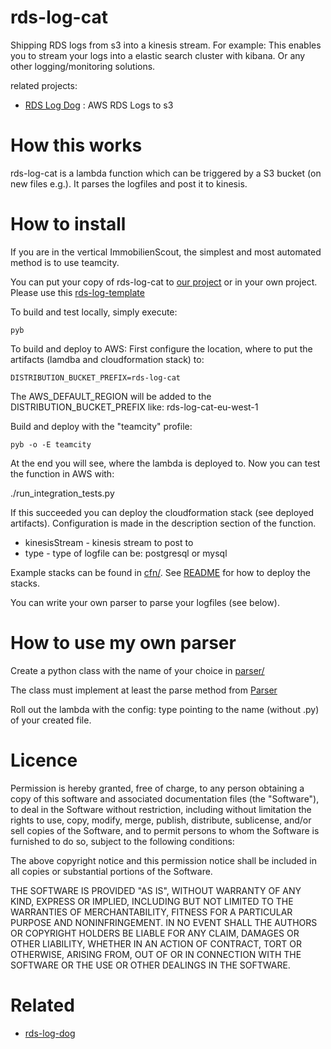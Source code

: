 # rds-log-cat

Shipping RDS logs from s3 into a kinesis stream.
For example: This enables you to stream your logs into a elastic search cluster with kibana. Or any other logging/monitoring solutions.

related projects:
- [RDS Log Dog](https://github.com/ImmobilienScout24/rds-log-dog) : AWS RDS Logs to s3

How this works
==============

rds-log-cat is a lambda function which can be triggered by a S3 bucket (on new files e.g.). It parses the logfiles and post it to kinesis.


How to install
==============

If you are in the vertical ImmobilienScout, the simplest and most automated method is to use teamcity.

You can put your copy of rds-log-cat to [our project](https://teamcity.rz.is/admin/editProject.html?projectId=Infrastructure_Aws_RdsLoggingStacks_BDeployToAccounts) or in your own project.
Please use this [rds-log-template](
https://teamcity.rz.is/admin/editBuildParams.html?id=template:Infrastructure_Aws_RdsLoggingStacks_AwsRdsLogCatFullCiCdSingleAccount)


To build and test locally, simply execute:
   
    pyb
   
To build and deploy to AWS:
First configure the location, where to put the artifacts (lamdba and cloudformation stack) to:

    DISTRIBUTION_BUCKET_PREFIX=rds-log-cat

The AWS_DEFAULT_REGION will be added to the DISTRIBUTION_BUCKET_PREFIX like: rds-log-cat-eu-west-1

Build and deploy with the "teamcity" profile:
    
    pyb -o -E teamcity
   
At the end you will see, where the lambda is deployed to.
Now you can test the function in AWS with:

   ./run_integration_tests.py

If this succeeded you can deploy the cloudformation stack (see deployed artifacts).
Configuration is made in the description section of the function.

* kinesisStream - kinesis stream to post to
* type - type of logfile can be: postgresql or mysql

Example stacks can be found in [cfn/](tree/master/cfn/). See [README](tree/master/cfn/README.md) for how to deploy the stacks.

You can write your own parser to parse your logfiles (see below). 

How to use my own parser
========================

Create a python class with the name of your choice in
[parser/](tree/master/src/main/python/rds_log_cat/parser)

The class must implement at least the parse method from [Parser](tree/master/src/main/python/rds_log_cat/parser/parser)

Roll out the lambda with the config: type pointing to the name (without .py) of your created file.


Licence
=======

Permission is hereby granted, free of charge, to any person obtaining a copy of this software and associated documentation files (the "Software"), to deal in the Software without restriction, including without limitation the rights to use, copy, modify, merge, publish, distribute, sublicense, and/or sell copies of the Software, and to permit persons to whom the Software is furnished to do so, subject to the following conditions:

The above copyright notice and this permission notice shall be included in all copies or substantial portions of the Software.

THE SOFTWARE IS PROVIDED "AS IS", WITHOUT WARRANTY OF ANY KIND, EXPRESS OR IMPLIED, INCLUDING BUT NOT LIMITED TO THE WARRANTIES OF MERCHANTABILITY, FITNESS FOR A PARTICULAR PURPOSE AND NONINFRINGEMENT. IN NO EVENT SHALL THE AUTHORS OR COPYRIGHT HOLDERS BE LIABLE FOR ANY CLAIM, DAMAGES OR OTHER LIABILITY, WHETHER IN AN ACTION OF CONTRACT, TORT OR OTHERWISE, ARISING FROM, OUT OF OR IN CONNECTION WITH THE SOFTWARE OR THE USE OR OTHER DEALINGS IN THE SOFTWARE.

Related
=======

- [rds-log-dog](https://github.com/ImmobilienScout24/rds-log-dog)
